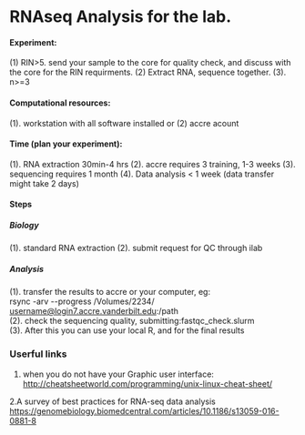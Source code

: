 # RNAseq Analysis for the lab.
#### Experiment: 
 (1) RIN>5. send your sample to the core for quality check, and discuss with the core for the RIN requirments. (2) Extract RNA, sequence together.  (3). n>=3
#### Computational resources:
 (1). workstation with all software installed or (2) accre acount 
#### Time (plan your experiment):
 (1). RNA extraction 30min-4 hrs
 (2). accre requires 3 training, 1-3 weeks
 (3). sequencing requires 1 month
 (4). Data analysis < 1 week (data transfer might take 2 days)
#### Steps
##### Biology
(1). standard RNA extraction
(2). submit request for QC through ilab
##### Analysis
(1). transfer the results to accre or your computer, eg: <br>
rsync -arv  --progress  /Volumes/2234/ &nbsp;&nbsp; username@login7.accre.vanderbilt.edu:/path <br>
(2). check the sequencing quality, submitting:fastqc_check.slurm <br>
(3). After this you can use your local R, and for the final results


### Userful links
1. when you do not have your Graphic user interface: &nbsp;&nbsp; http://cheatsheetworld.com/programming/unix-linux-cheat-sheet/ 

2.A survey of best practices for RNA-seq data analysis &nbsp;&nbsp; https://genomebiology.biomedcentral.com/articles/10.1186/s13059-016-0881-8 
